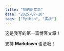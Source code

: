 ```yaml
---
title: "我的新文章"
date: "2025-07-10"
tags: ["Python", "实战"]
---
```


这是我写的第一篇博客文章！

支持 **Markdown** 语法哦！
